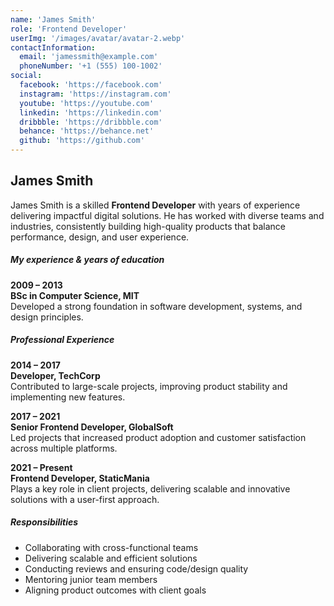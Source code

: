 ```yaml
---
name: 'James Smith'
role: 'Frontend Developer'
userImg: '/images/avatar/avatar-2.webp'
contactInformation:
  email: 'jamessmith@example.com'
  phoneNumber: '+1 (555) 100-1002'
social:
  facebook: 'https://facebook.com'
  instagram: 'https://instagram.com'
  youtube: 'https://youtube.com'
  linkedin: 'https://linkedin.com'
  dribbble: 'https://dribbble.com'
  behance: 'https://behance.net'
  github: 'https://github.com'
---
```


## James Smith

James Smith is a skilled **Frontend Developer** with years of experience delivering impactful digital solutions.
He has worked with diverse teams and industries, consistently building high-quality products
that balance performance, design, and user experience.

##### My experience & years of education

**2009 – 2013**  
**BSc in Computer Science, MIT**  
Developed a strong foundation in software development, systems, and design principles.

##### Professional Experience

**2014 – 2017**  
**Developer, TechCorp**  
Contributed to large-scale projects, improving product stability and implementing new features.

**2017 – 2021**  
**Senior Frontend Developer, GlobalSoft**  
Led projects that increased product adoption and customer satisfaction across multiple platforms.

**2021 – Present**  
**Frontend Developer, StaticMania**  
Plays a key role in client projects, delivering scalable and innovative solutions with a user-first approach.

##### Responsibilities

- Collaborating with cross-functional teams
- Delivering scalable and efficient solutions
- Conducting reviews and ensuring code/design quality
- Mentoring junior team members
- Aligning product outcomes with client goals
